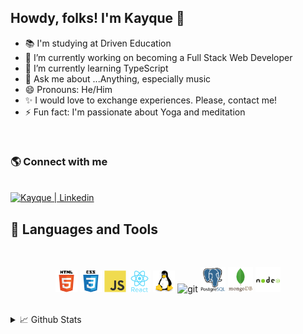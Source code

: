 ## Howdy, folks! I'm Kayque :wave:


- :books: I'm studying at Driven Education
- 🔭 I’m currently working on becoming a Full Stack Web Developer
- 🌱 I’m currently learning TypeScript
- :speech_balloon: Ask me about ...Anything, especially music
- 😄 Pronouns: He/Him
- :sparkles: I would love to exchange experiences. Please, contact me!
- ⚡ Fun fact: I'm passionate about Yoga and meditation

<br/>

### :earth_americas: Connect with me 

<br/>
<a href="https://www.linkedin.com/in/kayque-coelho-5aa777229/"><img src="https://img.shields.io/badge/LinkedIn-0077B5?style=for-the-badge&logo=linkedin&logoColor=white" alt="Kayque | Linkedin"/></a>


## :wrench: Languages and Tools

<br/>
<p align="center"> 
<img src="https://raw.githubusercontent.com/devicons/devicon/master/icons/html5/html5-original-wordmark.svg" alt="html5" width="35px" height="35px"/>
<img src="https://raw.githubusercontent.com/devicons/devicon/master/icons/css3/css3-original-wordmark.svg" alt="css3" width="35px" height="35px"/>
<img src="https://raw.githubusercontent.com/devicons/devicon/master/icons/javascript/javascript-original.svg" alt="JavaScript"  width="35px" height="35px"/>
<img src="https://raw.githubusercontent.com/devicons/devicon/master/icons/react/react-original-wordmark.svg" alt="react" width="35px" height="35px"/> 
<img src="https://raw.githubusercontent.com/devicons/devicon/master/icons/linux/linux-original.svg" alt="linux" width="35px" height="35px"/> 
<img src="https://www.vectorlogo.zone/logos/git-scm/git-scm-icon.svg" alt="git" width="35px" height="35px"/>
<img src="https://raw.githubusercontent.com/devicons/devicon/master/icons/postgresql/postgresql-original-wordmark.svg" alt="postgresql" width="40" height="40"/> 
<img src="https://raw.githubusercontent.com/devicons/devicon/master/icons/mongodb/mongodb-original-wordmark.svg" alt="mongodb" width="40" height="40"/>
<img src="https://raw.githubusercontent.com/devicons/devicon/master/icons/nodejs/nodejs-original-wordmark.svg" alt="nodejs" width="40" height="40"/>
</p>

<br/>

<details closed>
<summary>📈 Github Stats</summary>
<br/>
<p>&nbsp;<img align="center" height="203em" src="https://github-readme-stats.vercel.app/api?username=tieskay&show_icons=true&locale=en" alt="tieskay" />
<img align="center" height="203em" alt="Top Languages" src="https://github-readme-stats.vercel.app/api/top-langs/?username=tieskay" /></p>
<br/>
</details>
